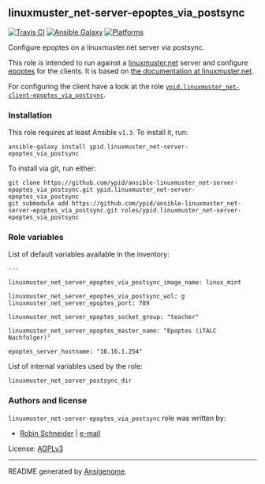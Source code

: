 ## linuxmuster_net-server-epoptes_via_postsync

[![Travis CI](http://img.shields.io/travis/ypid/ansible-linuxmuster_net-server-epoptes_via_postsync.svg?style=flat)](http://travis-ci.org/ypid/ansible-linuxmuster_net-server-epoptes_via_postsync)
[![Ansible Galaxy](http://img.shields.io/badge/galaxy-ypid.linuxmuster_net–server–epoptes_via_postsync-660198.svg?style=flat)](https://galaxy.ansible.com/list#/roles/4113)
[![Platforms](http://img.shields.io/badge/platforms-debian%20/%20ubuntu-lightgrey.svg?style=flat)](#)


Configure epoptes on a linuxmuster.net server via postsync.

This role is intended to run against a [linuxmuster.net](https://linuxmuster.net) server and configure [epoptes](http://www.epoptes.org/) for the clients.
It is based on [the documentation at linuxmuster.net](http://www.linuxmuster.net/wiki/anwenderwiki:linuxclient:epoptes).

For configuring the client have a look at the role [`ypid.linuxmuster_net-client-epoptes_via_postsync`](https://galaxy.ansible.com/list#/roles/4114).

### Installation

This role requires at least Ansible `v1.3`. To install it, run:

    ansible-galaxy install ypid.linuxmuster_net-server-epoptes_via_postsync

To install via git, run either:

    git clone https://github.com/ypid/ansible-linuxmuster_net-server-epoptes_via_postsync.git ypid.linuxmuster_net-server-epoptes_via_postsync
    git submodule add https://github.com/ypid/ansible-linuxmuster_net-server-epoptes_via_postsync.git roles/ypid.linuxmuster_net-server-epoptes_via_postsync




### Role variables

List of default variables available in the inventory:

    ---
    
    linuxmuster_net_server_epoptes_via_postsync_image_name: linux_mint
    
    linuxmuster_net_server_epoptes_via_postsync_wol: g
    linuxmuster_net_server_epoptes_port: 789
    
    linuxmuster_net_server_epoptes_socket_group: "teacher"
    
    linuxmuster_net_server_epoptes_master_name: "Epoptes (iTALC Nachfolger)"
    
    epoptes_server_hostname: "10.16.1.254"

List of internal variables used by the role:

    linuxmuster_net_server_postsync_dir


### Authors and license

`linuxmuster_net-server-epoptes_via_postsync` role was written by:

- [Robin Schneider](https://github.com/ypid) | [e-mail](mailto:ypid@riseup.net)

License: [AGPLv3](https://tldrlegal.com/license/gnu-affero-general-public-license-v3-%28agpl-3.0%29)

***

README generated by [Ansigenome](https://github.com/nickjj/ansigenome/).
